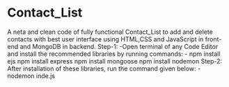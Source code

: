 # Contact_List
A neta and clean code of fully functional Contact_List to add and delete contacts with best user interface using HTML,CSS and JavaScript in front-end  and MongoDB in backend.
Step-1: -Open terminal of any Code Editor and install the recommended libraries by running commands: -
        npm install ejs
        npm install express
        npm install mongoose
        npm install nodemon
Step-2: After installation of these libraries, run the command given below: -
        nodemon inde.js
